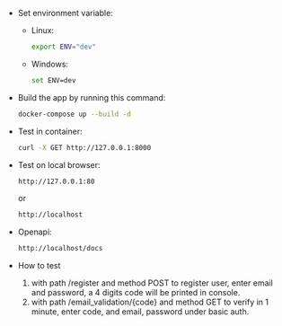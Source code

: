 - Set environment variable:
  - Linux:
      ```sh
      export ENV="dev"
      ```
  - Windows:
      ```sh
      set ENV=dev
      ```

- Build the app by running this command:
    ```sh
    docker-compose up --build -d
    ```
  
- Test in container:
    ```sh
    curl -X GET http://127.0.0.1:8000
    ```

- Test on local browser:
    ```sh
    http://127.0.0.1:80
    ```
    or
    ```sh
    http://localhost
    ```
  
- Openapi:
  ```sh
  http://localhost/docs
  ```

- How to test
  1. with path /register and method POST to register user,
     enter email and password, a 4 digits code will be printed in console.
  2. with path /email_validation/{code} and method GET to verify in 1 minute,
     enter code, and email, password under basic auth.
